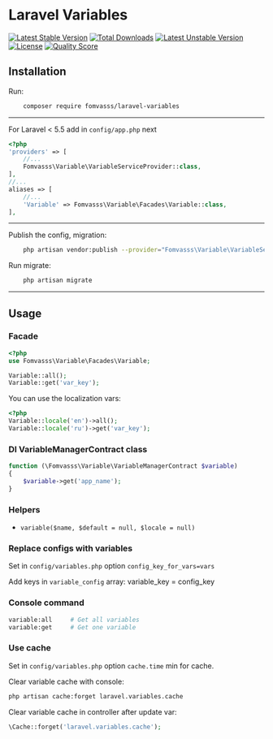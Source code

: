 # Laravel Variables

[![Latest Stable Version](https://poser.pugx.org/fomvasss/laravel-variables/v/stable)](https://packagist.org/packages/fomvasss/laravel-variables)
[![Total Downloads](https://poser.pugx.org/fomvasss/laravel-variables/downloads)](https://packagist.org/packages/fomvasss/laravel-variables)
[![Latest Unstable Version](https://poser.pugx.org/fomvasss/laravel-variables/v/unstable)](https://packagist.org/packages/fomvasss/laravel-variables)
[![License](https://poser.pugx.org/fomvasss/laravel-variables/license)](https://packagist.org/packages/fomvasss/laravel-variables)
[![Quality Score](https://img.shields.io/scrutinizer/g/fomvasss/laravel-variables.svg?style=flat-square)](https://scrutinizer-ci.com/g/fomvasss/laravel-variables)

## Installation
Run:
```bash
	composer require fomvasss/laravel-variables
```
---
For Laravel < 5.5 add in `config/app.php` next
```php
<?php
'providers' => [
    //...
	Fomvasss\Variable\VariableServiceProvider::class,
],
//...
aliases => [
    //...
	'Variable' => Fomvasss\Variable\Facades\Variable::class,
],
```
---

Publish the config, migration:
```bash
	php artisan vendor:publish --provider="Fomvasss\Variable\VariableServiceProvider"
```

Run migrate:
```bash
	php artisan migrate
```

---
## Usage

### Facade

```php
<?php
use Fomvasss\Variable\Facades\Variable;

Variable::all();
Variable::get('var_key');
```

You can use the localization vars:
```php
<?php
Variable::locale('en')->all();
Variable::locale('ru')->get('var_key');
```

### DI VariableManagerContract class
```php
function (\Fomvasss\Variable\VariableManagerContract $variable)
{
	$variable->get('app_name');
}
```

### Helpers
- `variable($name, $default = null, $locale = null)`

### Replace configs with variables

Set in `config/variables.php` option `config_key_for_vars=vars`

Add keys in `variable_config` array: variable_key = config_key

### Console command
```bash
variable:all     # Get all variables
variable:get     # Get one variable
```

### Use cache
Set in `config/variables.php` option `cache.time` min for cache.

Clear variable cache with console:
```bash
php artisan cache:forget laravel.variables.cache
```

Clear variable cache in controller after update var:
```php
\Cache::forget('laravel.variables.cache');
```
